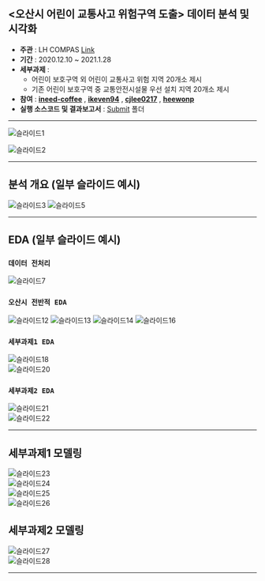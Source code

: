 ## <오산시 어린이 교통사고 위험구역 도출> 데이터 분석 및 시각화
- __주관__ : LH COMPAS [Link](https://compas.lh.or.kr/subj/past/info?subjNo=SBJ_2012_001) 
- __기간__ : 2020.12.10 ~ 2021.1.28
- __세부과제__ : 
  - 어린이 보호구역 외 어린이 교통사고 위험 지역 20개소 제시  
  - 기존 어린이 보호구역 중 교통안전시설물 우선 설치 지역 20개소 제시
- __참여__ : [**ineed-coffee**](https://github.com/ineed-coffee) , [**ikeven94**](https://github.com/ikeven94) , [**cjlee0217**](https://github.com/cjlee0217) , [**heewonp**](https://github.com/heewonp) 
- __실행 소스코드 및 결과보고서__ : [Submit](/Submit) 폴더

---



![슬라이드1](assets/슬라이드1.PNG) 

![슬라이드2](assets/슬라이드2.PNG) 

---

## 분석 개요 (일부 슬라이드 예시)  

![슬라이드3](assets/슬라이드3.PNG) 
![슬라이드5](assets/슬라이드5.PNG)  
***
## EDA (일부 슬라이드 예시)  

### `데이터 전처리`  
![슬라이드7](assets/슬라이드7.PNG)  
### `오산시 전반적 EDA`  
![슬라이드12](assets/슬라이드12.PNG) 
![슬라이드13](assets/슬라이드13.PNG) 
![슬라이드14](assets/슬라이드14.PNG) 
![슬라이드16](assets/슬라이드16.PNG)  
### `세부과제1 EDA`  
![슬라이드18](assets/슬라이드18.PNG)  
![슬라이드20](assets/슬라이드20.PNG)  
### `세부과제2 EDA`  
![슬라이드21](assets/슬라이드21.PNG)  
![슬라이드22](assets/슬라이드22.PNG)  

***

## 세부과제1 모델링  
![슬라이드23](assets/슬라이드23.PNG)  
![슬라이드24](assets/슬라이드24.PNG)  
![슬라이드25](assets/슬라이드25.PNG)  
![슬라이드26](assets/슬라이드26.PNG)  
## 세부과제2 모델링  
![슬라이드27](assets/슬라이드27.PNG)  
![슬라이드28](assets/슬라이드28.PNG)  

***
